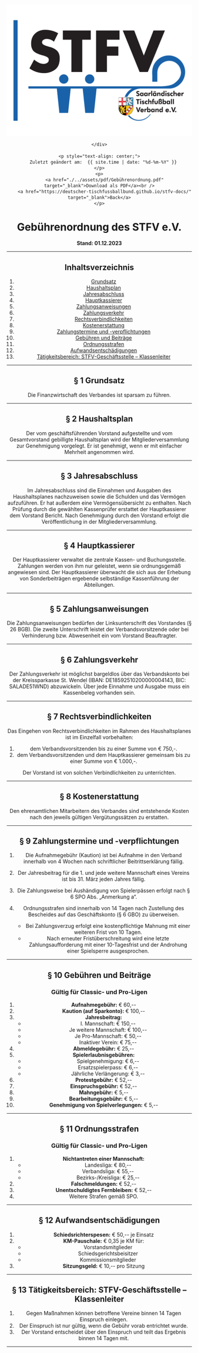 <div class="html-only" style="text-align: center;">
    <div class="title" style="text-align: center;">
        <img src="images/STFV-LOGO.png" alt="STFV Logo" style="display: block; margin: 0 auto;" />
        
    </div>

    <p style="text-align: center;">
       Zuletzt geändert am:  {{ site.time | date: "%d-%m-%Y" }}
    </p>
    <p>
        <a href="./../assets/pdf/Gebührenordnung.pdf" target="_blank">Download als PDF</a><br />
        <a href="https://deutscher-tischfussballbund.github.io/stfv-docs/" target="_blank">Back</a>
    </p>
</div>

# Gebührenordnung des STFV e.V.

**Stand: 01.12.2023**

---

## Inhaltsverzeichnis

1. [Grundsatz](#grundsatz)
2. [Haushaltsplan](#haushaltsplan)
3. [Jahresabschluss](#jahresabschluss)
4. [Hauptkassierer](#hauptkassierer)
5. [Zahlungsanweisungen](#zahlungsanweisungen)
6. [Zahlungsverkehr](#zahlungsverkehr)
7. [Rechtsverbindlichkeiten](#rechtsverbindlichkeiten)
8. [Kostenerstattung](#kostenerstattung)
9. [Zahlungstermine und -verpflichtungen](#zahlungstermine-und--verpflichtungen)
10. [Gebühren und Beiträge](#gebühren-und-beiträge)
11. [Ordnungsstrafen](#ordnungsstrafen)
12. [Aufwandsentschädigungen](#aufwandsentschädigungen)
13. [Tätigkeitsbereich: STFV-Geschäftsstelle – Klassenleiter](#tätigkeitsbereich-stfv-geschäftsstelle--klassenleiter)

---

## § 1 Grundsatz

Die Finanzwirtschaft des Verbandes ist sparsam zu führen.

---

## § 2 Haushaltsplan

Der vom geschäftsführenden Vorstand aufgestellte und vom Gesamtvorstand gebilligte Haushaltsplan wird der Mitgliederversammlung zur Genehmigung vorgelegt. Er ist genehmigt, wenn er mit einfacher Mehrheit angenommen wird.

---

## § 3 Jahresabschluss

Im Jahresabschluss sind die Einnahmen und Ausgaben des Haushaltsplanes nachzuweisen sowie die Schulden und das Vermögen aufzuführen. Er hat außerdem eine Vermögensübersicht zu enthalten. Nach Prüfung durch die gewählten Kassenprüfer erstattet der Hauptkassierer dem Vorstand Bericht. Nach Genehmigung durch den Vorstand erfolgt die Veröffentlichung in der Mitgliederversammlung.

---

## § 4 Hauptkassierer

Der Hauptkassierer verwaltet die zentrale Kassen- und Buchungsstelle. Zahlungen werden von ihm nur geleistet, wenn sie ordnungsgemäß angewiesen sind. Der Hauptkassierer überwacht die sich aus der Erhebung von Sonderbeiträgen ergebende selbständige Kassenführung der Abteilungen.

---

## § 5 Zahlungsanweisungen

Die Zahlungsanweisungen bedürfen der Linksunterschrift des Vorstandes (§ 26 BGB). Die zweite Unterschrift leistet der Verbandsvorsitzende oder bei Verhinderung bzw. Abwesenheit ein vom Vorstand Beauftragter.

---

## § 6 Zahlungsverkehr

Der Zahlungsverkehr ist möglichst bargeldlos über das Verbandskonto bei der Kreissparkasse St. Wendel (IBAN: DE18592510200000004143, BIC: SALADE51WND) abzuwickeln. Über jede Einnahme und Ausgabe muss ein Kassenbeleg vorhanden sein.

---

## § 7 Rechtsverbindlichkeiten

Das Eingehen von Rechtsverbindlichkeiten im Rahmen des Haushaltsplanes ist im Einzelfall vorbehalten:

1. dem Verbandsvorsitzenden bis zu einer Summe von € 750,-.
2. dem Verbandsvorsitzenden und dem Hauptkassierer gemeinsam bis zu einer Summe von € 1.000,-.

Der Vorstand ist von solchen Verbindlichkeiten zu unterrichten.

---

## § 8 Kostenerstattung

Den ehrenamtlichen Mitarbeitern des Verbandes sind entstehende Kosten nach den jeweils gültigen Vergütungssätzen zu erstatten.

---

## § 9 Zahlungstermine und -verpflichtungen

1. Die Aufnahmegebühr (Kaution) ist bei Aufnahme in den Verband innerhalb von 4 Wochen nach schriftlicher Beitrittserklärung fällig.
2. Der Jahresbeitrag für die 1. und jede weitere Mannschaft eines Vereins ist bis 31. März jeden Jahres fällig.
3. Die Zahlungsweise bei Aushändigung von Spielerpässen erfolgt nach § 6 SPO Abs. „Anmerkung a“.
4. Ordnungsstrafen sind innerhalb von 14 Tagen nach Zustellung des Bescheides auf das Geschäftskonto (§ 6 GBO) zu überweisen.

   - Bei Zahlungsverzug erfolgt eine kostenpflichtige Mahnung mit einer weiteren Frist von 10 Tagen.
   - Nach erneuter Fristüberschreitung wird eine letzte Zahlungsaufforderung mit einer 10-Tagesfrist und der Androhung einer Spielsperre ausgesprochen.

---

## § 10 Gebühren und Beiträge

### Gültig für Classic- und Pro-Ligen

1. **Aufnahmegebühr:** € 60,--
2. **Kaution (auf Sparkonto):** € 100,--
3. **Jahresbeitrag:**
   - I. Mannschaft: € 150,--
   - Je weitere Mannschaft: € 100,--
   - Je Pro-Mannschaft: € 50,--
   - Inaktiver Verein: € 75,--
4. **Abmeldegebühr:** € 25,--
5. **Spielerlaubnisgebühren:**
   - Spielgenehmigung: € 6,--
   - Ersatzspielerpass: € 6,--
   - Jährliche Verlängerung: € 3,--
6. **Protestgebühr:** € 52,--
7. **Einspruchsgebühr:** € 52,--
8. **Mahngebühr:** € 5,--
9. **Bearbeitungsgebühr:** € 5,--
10. **Genehmigung von Spielverlegungen:** € 5,--

---

## § 11 Ordnungsstrafen

### Gültig für Classic- und Pro-Ligen

1. **Nichtantreten einer Mannschaft:**
   - Landesliga: € 80,--
   - Verbandsliga: € 55,--
   - Bezirks-/Kreisliga: € 25,--
2. **Falschmeldungen:** € 52,--
3. **Unentschuldigtes Fernbleiben:** € 52,--
4. Weitere Strafen gemäß SPO.

---

## § 12 Aufwandsentschädigungen

1. **Schiedsrichterspesen:** € 50,-- je Einsatz
2. **KM-Pauschale:** € 0,35 je KM für:
   - Vorstandsmitglieder
   - Schiedsgerichtsbeisitzer
   - Kommissionsmitglieder
3. **Sitzungsgeld:** € 10,-- pro Sitzung

---

## § 13 Tätigkeitsbereich: STFV-Geschäftsstelle – Klassenleiter

1. Gegen Maßnahmen können betroffene Vereine binnen 14 Tagen Einspruch einlegen.
2. Der Einspruch ist nur gültig, wenn die Gebühr vorab entrichtet wurde.
3. Der Vorstand entscheidet über den Einspruch und teilt das Ergebnis binnen 14 Tagen mit.

---
